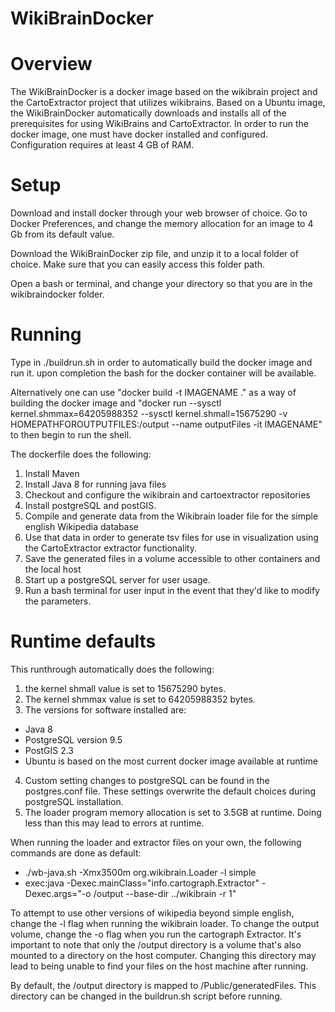 # WikiBrainDocker
# Overview
The WikiBrainDocker is a docker image based on the wikibrain project and the CartoExtractor project that utilizes wikibrains. Based on a Ubuntu image, the WikiBrainDocker automatically downloads and installs all of the prerequisites for using WikiBrains and CartoExtractor. In order to run the docker image, one must have docker installed and configured. Configuration requires at least 4 GB of RAM. 

# Setup
Download and install docker through your web browser of choice. Go to Docker Preferences, and change the memory allocation for an image to 4 Gb from its default value. 

Download the WikiBrainDocker zip file, and unzip it to a local folder of choice. Make sure that you can easily access this folder path. 

Open a bash or terminal, and change your directory so that you are in the wikibraindocker folder.

# Running

Type in ./buildrun.sh in order to automatically build the docker image and run it. upon completion the bash for the docker container will be available. 

Alternatively one can use "docker build -t IMAGENAME ." as a way of building the docker image and "docker run --sysctl kernel.shmmax=64205988352 --sysctl kernel.shmall=15675290 -v HOMEPATHFOROUTPUTFILES:/output --name outputFiles -it IMAGENAME" to then begin to run the shell.

The dockerfile does the following:
1. Install Maven
2. Install Java 8 for running java files
3. Checkout and configure the wikibrain and cartoextractor repositories
4. Install postgreSQL and postGIS.
5. Compile and generate data from the Wikibrain loader file for the simple english Wikipedia database
6. Use that data in order to generate tsv files for use in visualization using the CartoExtractor extractor functionality.
7. Save the generated files in a volume accessible to other containers and the local host
8. Start up a postgreSQL server for user usage.
9. Run a bash terminal for user input in the event that they'd like to modify the parameters.

# Runtime defaults 

This runthrough automatically does the following:
1. the kernel shmall value is set to 15675290 bytes.
2. The kernel shmmax value is set to 64205988352 bytes.
3. The versions for software installed are: 
  - Java 8
  - PostgreSQL version 9.5
  - PostGIS 2.3
  - Ubuntu is based on the most current docker image available at runtime
  
4. Custom setting changes to postgreSQL can be found in the postgres.conf file. These settings overwrite the default choices during postgreSQL installation. 
5. The loader program memory allocation is set to 3.5GB at runtime. Doing less than this may lead to errors at runtime. 

When running the loader and extractor files on your own, the following commands are done as default: 
- ./wb-java.sh -Xmx3500m org.wikibrain.Loader -l simple
- exec:java -Dexec.mainClass="info.cartograph.Extractor" -Dexec.args="-o /output --base-dir ../wikibrain -r 1"

To attempt to use other versions of wikipedia beyond simple english, change the -l flag when running the wikibrain loader. 
To change the output volume, change the -o flag when you run the cartograph Extractor. It's important to note that only the /output directory is a volume that's also mounted to a directory on the host computer. Changing this directory may lead to being unable to find your files on the host machine after running. 

By default, the /output directory is mapped to /Public/generatedFiles. This directory can be changed in the buildrun.sh script before running. 
